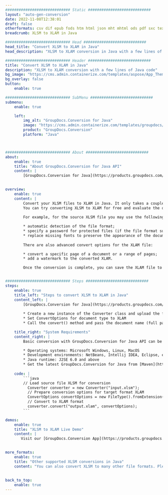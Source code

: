 ```yaml
---
############################# Static ############################
layout: "auto-gen-conversion"
date: 2022-11-08T12:38:01
draft: false
otherformats: csv dif epub fods htm html json mht mhtml ods pdf sxc tex tsv xlam xls xlsb xlsm xlsx xlt xltm xltx xml xps
breadcrumb: XLSM to XLAM in Java

############################# Head ############################
head_title: "Convert XLSM to XLAM in Java"
head_description: "XLSM to XLAM conversion in Java with a few lines of code. Convert over 160 file formats using the GroupDocs document conversion API for Java"

############################# Header ############################
title: "Convert XLSM to XLAM in Java"
description: "XLSM to XLAM conversion with a few lines of Java code"
bg_image: "https://cms.admin.containerize.com/templates/aspose/App_Themes/V3/images/bg/header1.png"
bg_overlay: false
button:
    enable: true

############################# SubMenu ############################
submenu:
    enable: true

    left:
        img_alt: "GroupDocs.Conversion for Java"
        image: "https://cms.admin.containerize.com/templates/groupdocs/images/product-logos/90x90-noborder/groupdocs-conversion-java.png"
        product: "GroupDocs.Conversion"
        platform: "Java"



############################# About ############################
about:
    enable: true
    title: "About GroupDocs.Conversion for Java API"
    content: |
        [GroupDocs.Conversion for Java](https://products.groupdocs.com/conversion/java/) is an advanced file format conversion API for converting between popular image and document formats such as Microsoft Office, OpenDocument, PDF, HTML, email, CAD. and much more with just a few lines of code. The native API automatically detects the formats of the original documents and offers many options for customizing the converted documents. Along with the function of extracting information from a document, it also supports caching of the conversion results to the local disk by default. However, any type of cache storage can be supported by implementing the appropriate interfaces - Amazon S3, Dropbox, Google Drive, Windows Azure, Reddis, or any others.
    

overview:
    enable: true
    content: |
        Convert your XLSM files to XLAM in Java. It only takes a couple of lines of Java code on any platform of your choice, such as Windows, Linux, macOS.
        You can try converting XLSM to XLAM for free and evaluate the quality of the conversion results. Along with simple file conversion scripts, you can try more sophisticated options for loading the XLSM source file and storing the XLAM output. 
        
        For example, for the source XLSM file you may use the following load options:

        * automatic detection of the file format;
        * specify a password for protected files (if the file format supports it);
        * replace missing fonts to preserve the appearance of the document.
        
        There are also advanced convert options for the XLAM file:

        * convert a specific page of a document or a range of pages;
        * add a watermark to the converted XLAM.

        Once the conversion is complete, you can save the XLAM file to your local file path or to any third party storage such as FTP, Amazon S3, Google Drive, Dropbox etc. Please note - to convert XLSM to XLAM, you do not need to install any additional software, such as MS Office, Open Office, Adobe Acrobat Reader etc.


############################# Steps ############################
steps:
    enable: true
    title_left: "Steps to convert XLSM to XLAM in Java"
    content_left: |
        [GroupDocs.Conversion for Java](https://products.groupdocs.com/conversion/java/) allows developers to easily convert XLSM file to XLAM with a few lines of code.
        
        * Create a new instance of the Converter class and upload the file XLSM with the full path
        * Set ConvertOptions for document type to XLAM
        * Call the convert() method and pass the document name (full path) and format (XLAM) as a parameter

    title_right: "System Requirements"
    content_right: |
        Basic conversion with GroupDocs.Conversion for Java API can be done with just a few lines of code. Our APIs are supported on all major platforms and operating systems. Before executing the code below, make sure you have the following prerequisites installed on your system.

        * Operating systems: Microsoft Windows, Linux, MacOS
        * Development environments: NetBeans, Intellij IDEA, Eclipse, etc.
        * Java runtime: J2SE 6.0 and above
        * Get the latest GroupDocs.Conversion for Java from [Maven](https://repository.groupdocs.com/webapp/#/artifacts/browse/tree/General/repo/com/groupdocs/groupdocs-conversion)
         
    code: |
        ```java    
        // Load source file XLSM for conversion
          Converter converter = new Converter("input.xlsm");
          // Prepare conversion options for target format XLAM
          ConvertOptions convertOptions = new FileType().fromExtension("xlam").getConvertOptions();
          // Convert to XLAM format
          converter.convert("output.xlam", convertOptions);
        ```

demos:
    enable: true
    title: "XLSM to XLAM Live Demo"
    content: |
       Visit our [GroupDocs.Conversion App](https://products.groupdocs.app/conversion/family) website and try XLSM to XLAM conversion now. The free demo has the following benefits
          

more_formats:
    enable: true
    title: "Other supported XLSM conversions in Java"
    content: "You can also convert XLSM to many other file formats. Please see the list below."
       
       
back_to_top:
    enable: true
---
```

